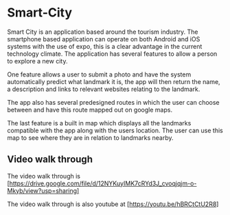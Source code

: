 # Smart-City

Smart City is an application based around the tourism industry. The smartphone based application can operate on both Android and iOS systems with the use of expo, this is a clear advantage in the current technology climate. The application has several features to allow a person to explore a new city. 

One feature allows a user to submit a photo and have the system automatically predict what landmark it is, the app will then return the name, a description and links to relevant websites relating to the landmark.

The app also has several predesigned routes in which the user can choose between and have this route mapped out on google maps.

The last feature is a built in map which displays all the landmarks compatible with the app along with the users location. The user can use this map to see where they are in relation to landmarks nearby.


## Video walk through

The video walk through is [https://drive.google.com/file/d/12NYKuyIMK7cRYd3J_cvoqjqjm-o-Mkyb/view?usp=sharing]

The video walk through is also youtube at [https://youtu.be/hBRCtCtU2R8]
